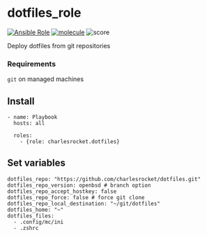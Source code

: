 # dotfiles_role
[![Ansible Role](https://img.shields.io/ansible/role/47410)](https://galaxy.ansible.com/charlesrocket/dotfiles)
[![molecule](https://github.com/charlesrocket/dotfiles_role/actions/workflows/molecule.yml/badge.svg?branch=master&event=push)](https://github.com/charlesrocket/dotfiles_role/actions/workflows/molecule.yml)
![score](https://img.shields.io/ansible/quality/47410)

Deploy dotfiles from git repositories

### Requirements
`git` on managed machines

## Install
```
- name: Playbook
  hosts: all

  roles:
    - {role: charlesrocket.dotfiles}
```

## Set variables
```
dotfiles_repo: "https://github.com/charlesrocket/dotfiles.git"
dotfiles_repo_version: openbsd # branch option
dotfiles_repo_accept_hostkey: false
dotfiles_repo_force: false # force git clone
dotfiles_repo_local_destination: "~/git/dotfiles"
dotfiles_home: "~"
dotfiles_files:
  - .config/mc/ini
  - .zshrc
```

